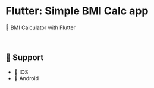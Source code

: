 # Flutter: Simple BMI Calc app
🥦 BMI Calculator with Flutter

<br/>

## 📍 Support
- 🍎 IOS
- 🤖 Android
